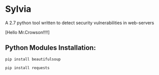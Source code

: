# Sylvia
A 2.7 python tool written to detect security vulnerabilities in web-servers

[Hello Mr.Crowson!!!!]

## Python Modules Installation:
```pip install beautifulsoup```

```pip install requests```
